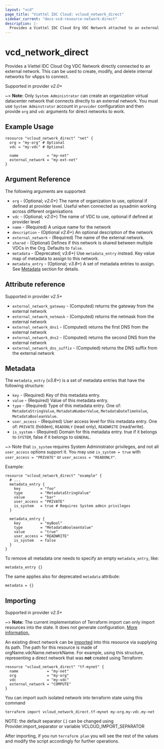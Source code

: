 ```yaml
---
layout: "vcd"
page_title: "Viettel IDC Cloud: vcloud_network_direct"
sidebar_current: "docs-vcd-resource-network-direct"
description: |-
  Provides a Viettel IDC Cloud Org VDC Network attached to an external one. This can be used to create, modify, and delete internal networks for vApps to connect.
---
```


# vcd\_network\_direct

Provides a Viettel IDC Cloud Org VDC Network directly connected to an external network. This can be used to create,
modify, and delete internal networks for vApps to connect.

Supported in provider *v2.0+*

~> **Note:** Only `System Administrator` can create an organization virtual datacenter network that connects
directly to an external network. You must use `System Adminstrator` account in `provider` configuration
and then provide `org` and `vdc` arguments for direct networks to work.

## Example Usage

```hcl
resource "vcloud_network_direct" "net" {
  org = "my-org" # Optional
  vdc = "my-vdc" # Optional

  name             = "my-net"
  external_network = "my-ext-net"
}
```

## Argument Reference

The following arguments are supported:

* `org` - (Optional; *v2.0+*) The name of organization to use, optional if defined at provider level. Useful when
  connected as sysadmin working across different organisations
* `vdc` - (Optional; *v2.0+*) The name of VDC to use, optional if defined at provider level
* `name` - (Required) A unique name for the network
* `description` - (Optional *v2.6+*) An optional description of the network
* `external_network` - (Required) The name of the external network.
* `shared` - (Optional) Defines if this network is shared between multiple VDCs
  in the Org.  Defaults to `false`.
* `metadata` - (Deprecated; *v3.6+*) Use `metadata_entry` instead. Key value map of metadata to assign to this network.
* `metadata_entry` - (Optional; *v3.8+*) A set of metadata entries to assign. See [Metadata](#metadata) section for details.

## Attribute reference

Supported in provider *v2.5+*

* `external_network_gateway` - (Computed) returns the gateway from the external network
* `external_network_netmask` - (Computed) returns the netmask from the external network
* `external_network_dns1` - (Computed) returns the first DNS from the external network
* `external_network_dns2` - (Computed) returns the second DNS from the external network
* `external_network_dns_suffix` - (Computed) returns the DNS suffix from the external network

<a id="metadata"></a>
## Metadata

The `metadata_entry` (*v3.8+*) is a set of metadata entries that have the following structure:

* `key` - (Required) Key of this metadata entry.
* `value` - (Required) Value of this metadata entry.
* `type` - (Required) Type of this metadata entry. One of: `MetadataStringValue`, `MetadataNumberValue`, `MetadataDateTimeValue`, `MetadataBooleanValue`.
* `user_access` - (Required) User access level for this metadata entry. One of: `PRIVATE` (hidden), `READONLY` (read only), `READWRITE` (read/write).
* `is_system` - (Required) Domain for this metadata entry. true if it belongs to `SYSTEM`, false if it belongs to `GENERAL`.

~> Note that `is_system` requires System Administrator privileges, and not all `user_access` options support it.
   You may use `is_system = true` with `user_access = "PRIVATE"` or `user_access = "READONLY"`.

Example:

```hcl
resource "vcloud_network_direct" "example" {
  # ...
  metadata_entry {
    key         = "foo"
    type        = "MetadataStringValue"
    value       = "bar"
    user_access = "PRIVATE"
    is_system   = true # Requires System admin privileges
  }

  metadata_entry {
    key         = "myBool"
    type        = "MetadataBooleanValue"
    value       = "true"
    user_access = "READWRITE"
    is_system   = false
  }
}
```

To remove all metadata one needs to specify an empty `metadata_entry`, like:

```
metadata_entry {}
```

The same applies also for deprecated `metadata` attribute:

```
metadata = {}
```

## Importing

Supported in provider *v2.5+*

~> **Note:** The current implementation of Terraform import can only import resources into the state. It does not generate
configuration. [More information.][docs-import]

An existing direct network can be [imported][docs-import] into this resource via supplying its path.
The path for this resource is made of orgName.vdcName.networkName.
For example, using this structure, representing a direct network that was **not** created using Terraform:

```hcl
resource "vcloud_network_direct" "tf-mynet" {
  name             = "my-net"
  org              = "my-org"
  vdc              = "my-vdc"
  external_network = "COMPUTE"
}
```

You can import such isolated network into terraform state using this command

```
terraform import vcloud_network_direct.tf-mynet my-org.my-vdc.my-net
```

NOTE: the default separator (.) can be changed using Provider.import_separator or variable VCLOUD_IMPORT_SEPARATOR

[docs-import]:https://www.terraform.io/docs/import/

After importing, if you run `terraform plan` you will see the rest of the values and modify the script accordingly for
further operations.
